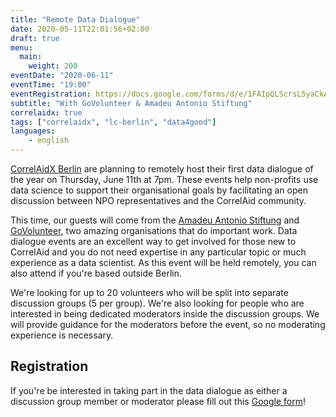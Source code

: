```yaml
---
title: "Remote Data Dialogue"
date: 2020-05-11T22:01:56+02:00
draft: true
menu:
  main:
    weight: 200
eventDate: "2020-06-11"
eventTime: "19:00"
eventRegistration: https://docs.google.com/forms/d/e/1FAIpQLScrsL5yaCkA2nEK_GuCPji5iJb8HGpbOd0LWojkltGJ5_bkSA/viewform
subtitle: "With GoVolunteer & Amadeu Antonio Stiftung"
correlaidx: true
tags: ["correlaidx", "lc-berlin", "data4good"]
languages: 
    - english
---
```



[CorrelAidX Berlin](correlaid-x/berlin) are planning to remotely host their first data dialogue of the year on Thursday, June 11th at 7pm. These events help non-profits use data science to support their organisational goals by facilitating an open discussion between NPO representatives and the CorrelAid community.

This time, our guests will come from the [Amadeu Antonio Stiftung](https://www.amadeu-antonio-stiftung.de/) and [GoVolunteer](https://govolunteer.com/de), two amazing organisations that do important work.
Data dialogue events are an excellent way to get involved for those new to CorrelAid and you do not need expertise in any particular topic or much experience as a data scientist. As this event will be held remotely, you can also attend if you're based outside Berlin.

We're looking for up to 20 volunteers who will be split into separate discussion groups (5 per group). We're also looking for people who are interested in being dedicated moderators inside the discussion groups. We will provide guidance for the moderators before the event, so no moderating experience is necessary.

## Registration
If you're be interested in taking part in the data dialogue as either a discussion group member or moderator please fill out this [Google form](https://docs.google.com/forms/d/e/1FAIpQLScrsL5yaCkA2nEK_GuCPji5iJb8HGpbOd0LWojkltGJ5_bkSA/viewform)!

